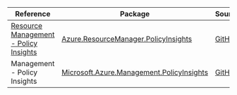 | Reference | Package | Source |
|---|---|---|
|[Resource Management - Policy Insights](resourcemanager.policyinsights-readme.md)|[Azure.ResourceManager.PolicyInsights](https://www.nuget.org/packages/Azure.ResourceManager.PolicyInsights)|[GitHub](https://github.com/Azure/azure-sdk-for-net/blob/main/sdk/policyinsights/Azure.ResourceManager.PolicyInsights)|
|Management - Policy Insights|[Microsoft.Azure.Management.PolicyInsights](https://www.nuget.org/packages/Microsoft.Azure.Management.PolicyInsights)|[GitHub](https://github.com/Azure/azure-sdk-for-net)|
